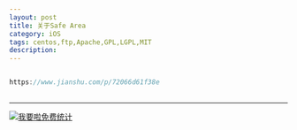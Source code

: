 ```yaml
---
layout: post
title: 关于Safe Area
category: iOS
tags: centos,ftp,Apache,GPL,LGPL,MIT
description: 
---
```


```javascript

https://www.jianshu.com/p/72066d61f38e
 
```



---


<script language="javascript" type="text/javascript" src="//js.users.51.la/19176892.js"></script>
<noscript><a href="//www.51.la/?19176892" target="_blank"><img alt="&#x6211;&#x8981;&#x5566;&#x514D;&#x8D39;&#x7EDF;&#x8BA1;" src="//img.users.51.la/19176892.asp" style="border:none" /></a></noscript>

